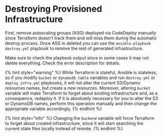 # Destroying Provisioned Infrastructure

First, remove autoscaling groups \(ASG\) deployed via CodeDeploy manually since Terraform doesn't track them and will miss them during the automatic destroy process. Once ASG is deleted you can use the `ansible-playbook destroy.yml` playbook to remove the rest of generated infrastructure. 

Make sure to check the playbook output since in some cases it may not delete everything. Check the error description for details.

{% hint style="warning" %}
While Terraform is stateful, Ansible is stateless, so if you modify `bucket` or `dynamodb_table` variables and run `destroy.yml` or `deploy_infra.yml` playbooks, it will not alter the current S3/Dynamo resources names, but create a new resources. Moreover, altering `bucket` variable will make Terraform to forget about existing infrastructure and, as a consequence, redeploy it. If it is absolutely necessary for you to alter the S3 or DynamoDB names, perform this operation manually and then change the appropriate variable accordingly.
{% endhint %}

{% hint style="info" %}
Changing the `backend` variable will force Terraform to forget about created infrastructure, since it will start searching the current state files locally instead of remote.
{% endhint %}

